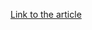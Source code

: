 [Link to the article](https://www.trendmicro.com/en_us/research/24/g/turning-jenkins-into-a-cryptomining-machine-from-an-attackers-pe.html)

